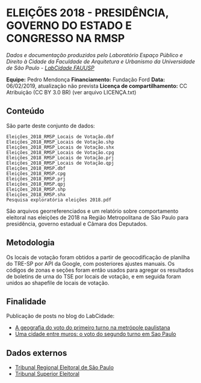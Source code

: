 ELEIÇÕES 2018 - PRESIDÊNCIA, GOVERNO DO ESTADO E CONGRESSO NA RMSP
============
*Dados e documentação produzidos pelo Laboratório Espaço Público e Direito à Cidade da Faculdade de Arquitetura e Urbanismo da Universidade de São Paulo - [LabCidade FAUUSP](http://www.labcidade.fau.usp.br/)*

**Equipe:** Pedro Mendonça
**Financiamento:** Fundação Ford
**Data:** 06/02/2019, atualização não prevista
**Licença de compartilhamento:** CC Atribuição (CC BY 3.0 BR) (ver arquivo LICENÇA.txt)

## Conteúdo
São parte deste conjunto de dados:

    Eleições_2018_RMSP_Locais de Votação.dbf
    Eleições_2018_RMSP_Locais de Votação.shp
    Eleições_2018_RMSP_Locais de Votação.shx
    Eleições_2018_RMSP_Locais de Votação.cpg
    Eleições_2018_RMSP_Locais de Votação.prj
    Eleições_2018_RMSP_Locais de Votação.qpj
    Eleições_2018_RMSP.dbf
    Eleições_2018_RMSP.cpg
    Eleições_2018_RMSP.prj
    Eleições_2018_RMSP.qpj
    Eleições_2018_RMSP.shp
    Eleições_2018_RMSP.shx
    Pesquisa exploratória eleições 2018.pdf

São arquivos georreferenciados e um relatório sobre comportamento eleitoral nas eleições de 2018 na Região Metropolitana de São Paulo para presidência, governo estadual e Câmara dos Deputados.

## Metodologia
Os locais de votação foram obtidos a partir de geocodificação de planilha do TRE-SP por API da Google, com posteriores ajustes manuais. Os códigos de zonas e seções foram então usados para agregar os resultados de boletins de urna do TSE por locais de votação, e em seguida foram unidos ao shapefile de locais de votação.

## Finalidade
Publicação de posts no blog do LabCidade:
- [A geografia do voto do primeiro turno na metrópole paulistana](http://www.labcidade.fau.usp.br/a-geografia-do-voto-do-primeiro-turno-na-metropole-paulistana/)
- [Uma cidade entre muros: o voto do segundo turno em Sao Paulo](http://www.labcidade.fau.usp.br/uma-cidade-entre-muros-o-voto-do-segundo-turno-em-sao-paulo/)

## Dados externos
- [Tribunal Regional Eleitoral de São Paulo](http://www.tre-sp.jus.br/eleitor/titulo-e-local-de-votacao/consulta-por-zona-eleitoral-e-bairro)
- [Tribunal Superior Eleitoral](http://www.tse.jus.br/eleicoes/estatisticas/repositorio-de-dados-eleitorais-1/repositorio-de-dados-eleitorais)
